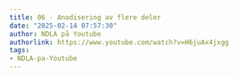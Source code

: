 ```yaml
---
title: 06 - Anodisering av flere deler
date: "2025-02-14 07:57:30"
author: NDLA på Youtube
authorlink: https://www.youtube.com/watch?v=H6juAx4jxgg
tags:
- NDLA-pa-Youtube
---
```

